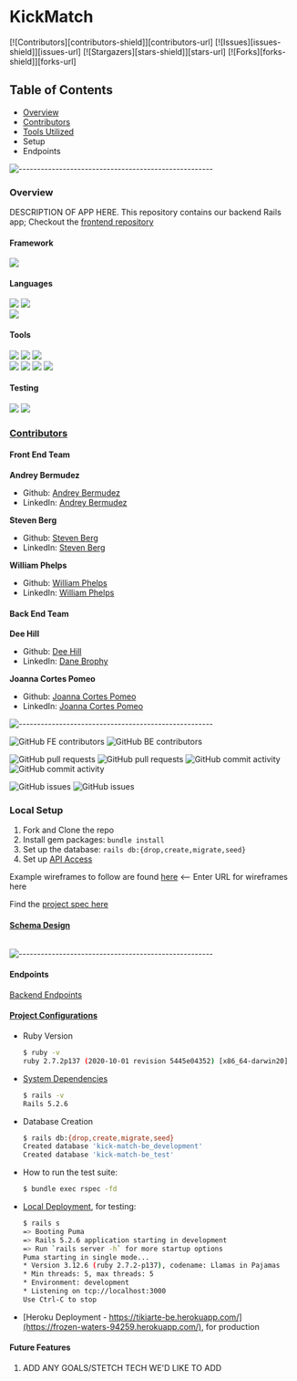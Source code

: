# KickMatch

[![Contributors][contributors-shield]][contributors-url]
[![Issues][issues-shield]][issues-url]
[![Stargazers][stars-shield]][stars-url]
[![Forks][forks-shield]][forks-url]
<img src="" />  


## Table of Contents

- [Overview](#overview)
- [Contributors](#contributors)
- [Tools Utilized](#framework)
- Setup
- Endpoints

![-----------------------------------------------------](https://raw.githubusercontent.com/andreasbm/readme/master/assets/lines/rainbow.png)

### Overview

DESCRIPTION OF APP HERE.
This repository contains our backend Rails app; Checkout the [frontend repository](https://github.com/kick-match/kick-match-fe)


#### Framework
<p>
  <img src="https://img.shields.io/badge/Ruby%20On%20Rails-b81818.svg?&style=flat&logo=rubyonrails&logoColor=white" />
</p>

#### Languages
<p>
  <img src="https://img.shields.io/badge/Ruby-CC0000.svg?&style=flaste&logo=ruby&logoColor=white" />
  <img src="https://img.shields.io/badge/ActiveRecord-CC0000.svg?&style=flaste&logo=rubyonrails&logoColor=white" /><br />
  <img src="https://img.shields.io/badge/-GraphQL-E10098?style=flaste&logo=graphql&logoColor=white" />
</p>

#### Tools
<p>
  <img src="https://img.shields.io/badge/Git-F05032.svg?&style=flaste&logo=git&logoColor=white" />
  <img src="https://img.shields.io/badge/GitHub-181717.svg?&style=flaste&logo=github&logoColor=white" />
  <img src="https://img.shields.io/badge/Postman-FF6E4F.svg?&style=flat&logo=postman&logoColor=white" />
  </br>
  <img src="https://img.shields.io/badge/Heroku-430098.svg?&style=flaste&logo=heroku&logoColor=white" />
  <img src="https://img.shields.io/badge/PostgreSQL-4169E1.svg?&style=flaste&logo=postgresql&logoColor=white" />
  <img src="https://img.shields.io/badge/CircleCI-FFBC4F.svg?&style=flat&logo=travis&logoColor=white" />
  <img src="https://img.shields.io/badge/travisci-%232B2F33.svg?style=flaste&logo=travis&logoColor=white" />
</p>

#### Testing
<p>
<img src="https://img.shields.io/badge/-cypress-%23E5E5E5?style=flaste&logo=cypress&logoColor=058a5e" />
  <img src="https://img.shields.io/badge/rspec-b81818.svg?&style=flaste&logo=rubygems&logoColor=white" />
</p>


### <ins>Contributors</ins>
#### Front End Team
**Andrey Bermudez**
- Github: [Andrey Bermudez]()
- LinkedIn: [Andrey Bermudez]()

**Steven Berg**
- Github: [Steven Berg]()
- LinkedIn: [Steven Berg]()

**William Phelps**
- Github: [William Phelps](https://github.com/leehopper)
- LinkedIn: [William Phelps](https://www.linkedin.com/in/lee-hopper/)

#### Back End Team
**Dee Hill**
- Github: [Dee Hill]()
- LinkedIn: [Dane Brophy]()

**Joanna Cortes Pomeo**
- Github: [Joanna Cortes Pomeo](https://github.com/JoannaCoPo)
- LinkedIn: [Joanna Cortes Pomeo](https://www.linkedin.com/in/joanna-cortes-pomeo-6b1a3aba/)

![-----------------------------------------------------](https://raw.githubusercontent.com/andreasbm/readme/master/assets/lines/rainbow.png)

<!-- MARKDOWN LINKS & IMAGES -->
![GitHub FE contributors](https://img.shields.io/github/contributors/kick-match/kick-match-fe)
![GitHub BE contributors](https://img.shields.io/github/contributors/kick-match/kick-match-be)
<!-- [contributors-shield]: https://img.shields.io/github/contributors/JoannaCoPo/kick-match-be.svg?style=flat
[contributors-url]: https://github.com/JoannaCoPo/kick-match-be/graphs/contributors -->
<!-- [forks-shield]: https://img.shields.io/github/forks/JoannaCoPo/kick-match-be.svg?style=flat
[forks-url]: https://github.com/JoannaCoPo/kick-match-be/network/members
[stars-shield]: https://img.shields.io/github/stars/JoannaCoPo/kick-match-be.svg?style=flat
[stars-url]: https://github.com/JoannaCoPo/kick-match-be/stargazers -->
![GitHub pull requests](https://img.shields.io/github/issues-pr/kick-match/kick-match-fe)
![GitHub pull requests](https://img.shields.io/github/issues-pr/kick-match/kick-match-be)
![GitHub commit activity](https://img.shields.io/github/commit-activity/w/kick-match/kick-match-fe)
![GitHub commit activity](https://img.shields.io/github/commit-activity/w/kick-match/kick-match-be)
<!-- [issues-shield]: https://img.shields.io/github/issues/JoannaCoPo/kick-match-be.svg?style=flat
[issues-url]: https://github.com/JoannaCoPo/kick-match-be/issues -->
![GitHub issues](https://img.shields.io/github/issues/kick-match/kick-match-fe)
![GitHub issues](https://img.shields.io/github/issues/kick-match/kick-match-be)


### Local Setup

1. Fork and Clone the repo
2. Install gem packages: `bundle install`
3. Set up the database: `rails db:{drop,create,migrate,seed}`
4. Set up [API Access](#project-configurations)

Example wireframes to follow are found [here](www.time.gov) <-- Enter URL for wireframes here

Find the [project spec here](https://mod4.turing.edu/projects/capstone/)

#### [Schema Design](https://dbdiagram.io)

<p align="center">
  <img src=""/>
</p>

![-----------------------------------------------------](https://raw.githubusercontent.com/andreasbm/readme/master/assets/lines/rainbow.png)

#### Endpoints

[Backend Endpoints]()

#### <ins>Project Configurations</ins>

* Ruby Version
    ```bash
    $ ruby -v
    ruby 2.7.2p137 (2020-10-01 revision 5445e04352) [x86_64-darwin20]
    ```

* [System Dependencies](https://github.com/Bhjones45/kick-match-be/blob/main/Gemfile)
    ```bash
    $ rails -v
    Rails 5.2.6
    ```

* Database Creation
    ```bash
    $ rails db:{drop,create,migrate,seed}
    Created database 'kick-match-be_development'
    Created database 'kick-match-be_test'
    ```

* How to run the test suite:
    ```bash
    $ bundle exec rspec -fd
    ```

* [Local Deployment](http://localhost:3000), for testing:
    ```bash
    $ rails s
  => Booting Puma
  => Rails 5.2.6 application starting in development
  => Run `rails server -h` for more startup options
  Puma starting in single mode...
  * Version 3.12.6 (ruby 2.7.2-p137), codename: Llamas in Pajamas
  * Min threads: 5, max threads: 5
  * Environment: development
  * Listening on tcp://localhost:3000
  Use Ctrl-C to stop
    ```

* [Heroku Deployment - https://tikiarte-be.herokuapp.com/](https://frozen-waters-94259.herokuapp.com/), for production

#### Future Features
1. ADD ANY GOALS/STETCH TECH WE'D LIKE TO ADD
